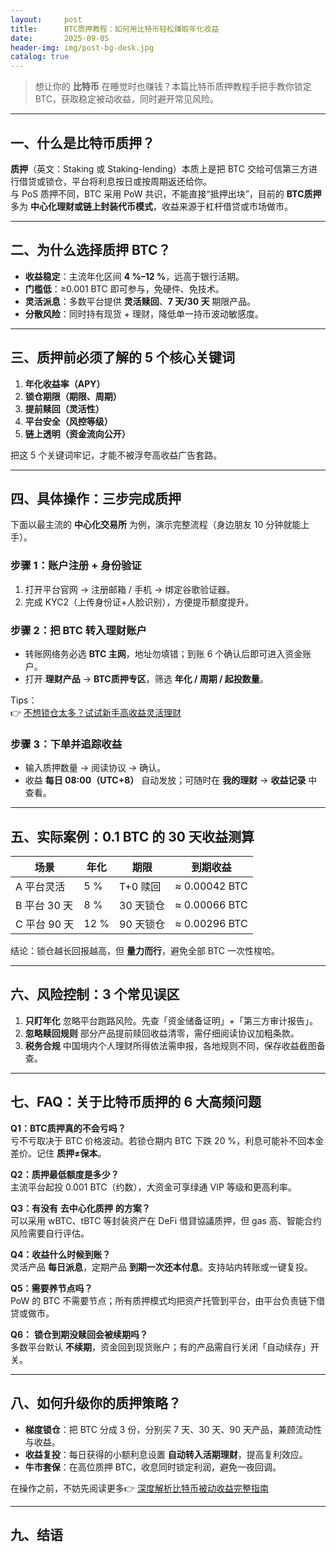 ```yaml
---
layout:     post
title:      BTC质押教程：如何用比特币轻松赚取年化收益
date:       2025-09-05
header-img: img/post-bg-desk.jpg
catalog: true
---
```


> 想让你的 **比特币** 在睡觉时也赚钱？本篇比特币质押教程手把手教你锁定 BTC，获取稳定被动收益，同时避开常见风险。

---

## 一、什么是比特币质押？

**质押**（英文：Staking 或 Staking-lending）本质上是把 BTC 交给可信第三方进行借贷或锁仓，平台将利息按日或按周期返还给你。  
与 PoS 质押不同，BTC 采用 PoW 共识，不能直接“抵押出块”，目前的 **BTC质押** 多为 **中心化理财或链上封装代币模式**，收益来源于杠杆借贷或市场做市。

---

## 二、为什么选择质押 BTC？

- **收益稳定**：主流年化区间 **4 %–12 %**，远高于银行活期。  
- **门槛低**：≥0.001 BTC 即可参与，免硬件、免技术。  
- **灵活派息**：多数平台提供 **灵活赎回**、**7 天/30 天** 期限产品。  
- **分散风险**：同时持有现货 + 理财，降低单一持币波动敏感度。

---

## 三、质押前必须了解的 5 个核心关键词

1. **年化收益率（APY）**  
2. **锁仓期限（期限、周期）**  
3. **提前赎回（灵活性）**  
4. **平台安全（风控等级）**  
5. **链上透明（资金流向公开）**

把这 5 个关键词牢记，才能不被浮夸高收益广告套路。

---

## 四、具体操作：三步完成质押

下面以最主流的 **中心化交易所** 为例，演示完整流程（身边朋友 10 分钟就能上手）。

### 步骤 1：账户注册 + 身份验证

1. 打开平台官网 → 注册邮箱 / 手机 → 绑定谷歌验证器。  
2. 完成 KYC2（上传身份证+人脸识别），方便提币额度提升。

### 步骤 2：把 BTC 转入理财账户

- 转账网络务必选 **BTC 主网**，地址勿填错；到账 6 个确认后即可进入资金账户。  
- 打开 **理财产品** → **BTC质押专区**，筛选 **年化 / 周期 / 起投数量**。

Tips：  
👉 [不想锁仓太多？试试新手高收益灵活理财](https://okxdog.com/)

### 步骤 3：下单并追踪收益

- 输入质押数量 → 阅读协议 → 确认。  
- 收益 **每日 08:00（UTC+8）** 自动发放；可随时在 **我的理财** → **收益记录** 中查看。

---

## 五、实际案例：0.1 BTC 的 30 天收益测算

| 场景 | 年化 | 期限 | 到期收益 |
|---|---|---|---|
| A 平台灵活 | 5 % | T+0 赎回 | ≈ 0.00042 BTC |
| B 平台 30 天 | 8 % | 30 天锁仓 | ≈ 0.00066 BTC |
| C 平台 90 天 | 12 % | 90 天锁仓 | ≈ 0.00296 BTC |

结论：锁仓越长回报越高，但 **量力而行**，避免全部 BTC 一次性梭哈。

---

## 六、风险控制：3 个常见误区

1. **只盯年化** 忽略平台跑路风险。先查「资金储备证明」+「第三方审计报告」。  
2. **忽略赎回规则** 部分产品提前赎回收益清零，需仔细阅读协议加粗条款。  
3. **税务合规** 中国境内个人理财所得依法需申报，各地规则不同，保存收益截图备查。

---

## 七、FAQ：关于比特币质押的 6 大高频问题

**Q1：BTC质押真的不会亏吗？**  
亏不亏取决于 BTC 价格波动。若锁仓期内 BTC 下跌 20 %，利息可能补不回本金差价。记住 **质押≠保本**。

**Q2：质押最低额度是多少？**  
主流平台起投 0.001 BTC（约数），大资金可享绿通 VIP 等级和更高利率。

**Q3：有没有** **去中心化质押** **的方案？**  
可以采用 wBTC、tBTC 等封装资产在 DeFi 借貸協議质押，但 gas 高、智能合约风险需要自行评估。

**Q4：收益什么时候到账？**  
灵活产品 **每日派息**，定期产品 **到期一次还本付息**。支持站内转账或一键复投。

**Q5：需要养节点吗？**  
PoW 的 BTC 不需要节点；所有质押模式均把资产托管到平台，由平台负责链下借贷或做市。

**Q6：** **锁仓到期没赎回会被续期吗？**  
多数平台默认 **不续期**，资金回到现货账户；有的产品需自行关闭「自动续存」开关。

---

## 八、如何升级你的质押策略？

- **梯度锁仓**：把 BTC 分成 3 份，分别买 7 天、30 天、90 天产品，兼顾流动性与收益。  
- **收益复投**：每日获得的小额利息设置 **自动转入活期理财**，提高复利效应。  
- **牛市套保**：在高位质押 BTC，收息同时锁定利润，避免一夜回调。

在操作之前，不妨先阅读更多👉 [深度解析比特币被动收益完整指南](https://okxdog.com/)

---

## 九、结语